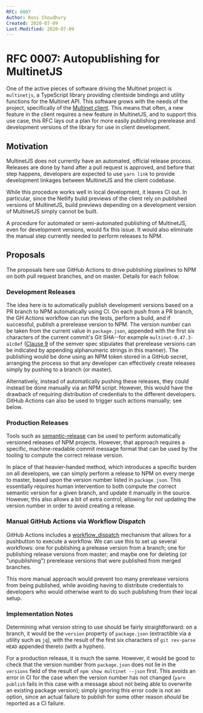 ```yaml
---
RFC: 0007
Author: Roni Choudhury
Created: 2020-07-09
Last-Modified: 2020-07-09
---
```


# RFC 0007: Autopublishing for MultinetJS

One of the active pieces of software driving the Multinet project is
`multinetjs`, a TypeScript library providing clientside bindings and utility
functions for the Multinet API. This software grows with the needs of the
project, specifically of the [Multinet
client](https://github.com/multinet-app/multinet-client). This means that often,
a new feature in the client requires a new feature in MultinetJS, and to support
this use case, this RFC lays out a plan for more easily publishing prerelease
and development versions of the library for use in client development.

## Motivation

MultinetJS does not currently have an automated, official release process.
Releases are done by hand after a pull request is approved, and before that step
happens, developers are expected to use `yarn link` to provide development
linkages between MultinetJS and the client codebase.

While this procedure works well in local development, it leaves CI out. In
particular, since the Netlify build previews of the client rely on published
versions of MultinetJS, build previews depending on a development version of
MultinetJS simply cannot be built.

A procedure for automated or semi-automated publishing of MultinetJS, even for
development versions, would fix this issue. It would also eliminate the manual
step currently needed to perform releases to NPM.

## Proposals

The proposals here use GitHub Actions to drive publishing pipelines to NPM on
both pull request branches, and on master. Details for each follow.

### Development Releases

The idea here is to automatically publish development versions based on a PR
branch to NPM automatically using CI. On each push from a PR branch, the GH
Actions workflow can run the tests, perform a build, and if successful, publish
a prerelease version to NPM. The version number can be taken from the current
value in `package.json`, appended with the first six characters of the current
commit's Git SHA--for example `multinet-0.47.3-a1c0ef` ([Clause
9](https://semver.org/#spec-item-9) of the semver spec stipulates that
prerelease versions can be indicated by appending alphanumeric strings in this
manner). The publishing would be done using an NPM token stored in a GitHub
secret, arranging the process so that any developer can effectively create
releases simply by pushing to a branch (or master).

Alternatively, instead of automatically pushing these releases, they could
instead be done manually via an NPM script. However, this would have the
drawback of requiring distribution of credentials to the different developers.
GitHub Actions can also be used to trigger such actions manually; see below.

### Production Releases

Tools such as
[semantic-release](https://github.com/semantic-release/semantic-release) can be
used to perform automatically versioned releases of NPM projects. However, that
approach requires a specific, machine-readable commit message format that can be
used by the tooling to compute the correct release version.

In place of that heavier-handed method, which introduces a specific burden on
all developers, we can simply perform a release to NPM on every merge to master,
based upon the version number listed in `package.json`. This essentially
requires human intervention to both compute the correct semantic version for a
given branch, and update it manually in the source. However, this also allows a
bit of extra control, allowing for *not* updating the version number in order to
avoid creating a release.

### Manual GitHub Actions via Workflow Dispatch

GitHub Actions includes a
[workflow_dispatch](https://github.blog/changelog/2020-07-06-github-actions-manual-triggers-with-workflow_dispatch/)
mechanism that allows for a pushbutton to execute a workflow. We can use this to
set up several workflows: one for publishing a prelease version from a branch;
one for publishing release versions from master; and maybe one for deleting (or
"unpublishing") prerelease versions that were published from merged branches.

This more manual approach would prevent too many prerelease versions from being
published, while avoiding having to distribute credentials to developers who
would otherwise want to do such publishing from their local setup.

### Implementation Notes

Determining what version string to use should be fairly straightforward: on a
branch, it would be the `version` property of `package.json` (extractible via a
utility such as `jq`), with the result of the first six characters of `git
rev-parse HEAD` appended thereto (with a hyphen).

For a production release, it is much the same. However, it would be good to
check that the version number from `package.json` does not lie in the `versions`
field of the result of `npm show multinet --json` first. This avoids an error in
CI for the case when the version number has not changed (`yarn publish` fails in
this case with a message about not being able to overwrite an existing package
version); simply ignoring this error code is not an option, since an actual
failure to publish for some other reason *should* be reported as a CI failure.

